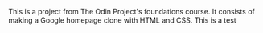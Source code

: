 This is a project from The Odin Project's foundations course.
It consists of making a Google homepage clone with HTML and CSS.
This is a test